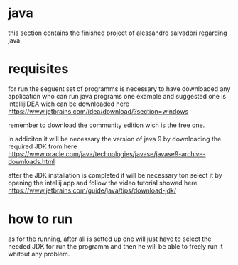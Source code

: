 # java

this section contains the finished project of alessandro salvadori regarding java.

# requisites

for run the seguent set of programms is necessary to have downloaded any application who can run java programs
one example and suggested one is intellijIDEA wich can be 
downloaded here https://www.jetbrains.com/idea/download/?section=windows

remember to download the community edition wich is the free one.

in addiciton it will be necessary the version of java 9 by downloading the required JDK 
from here https://www.oracle.com/java/technologies/javase/javase9-archive-downloads.html

after the JDK installation is completed it will be necessary ton select it by opening the intellij app and follow the video tutorial 
showed here https://www.jetbrains.com/guide/java/tips/download-jdk/

# how to run

as for the running, after all is setted up one will just have to select the needed JDK for run the programm and then he will be
able to freely run it whitout any problem.

